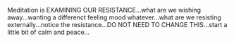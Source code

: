 Meditation is EXAMINING OUR RESISTANCE...what are we wishing away...wanting a differenct feeling mood whatever...what are we resisting externally...notice the resistance...DO NOT NEED TO CHANGE THIS...start a little bit of calm and peace...
